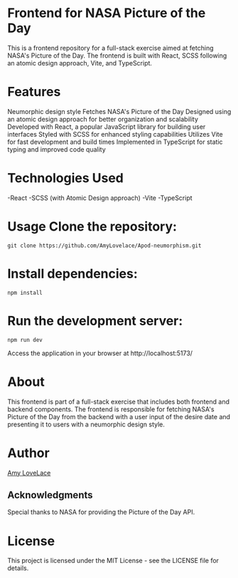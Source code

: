 # Frontend for NASA Picture of the Day
This is a frontend repository for a full-stack exercise aimed at fetching NASA's Picture of the Day. The frontend is built with React, SCSS following an atomic design approach, Vite, and TypeScript.

# Features
Neumorphic design style
Fetches NASA's Picture of the Day
Designed using an atomic design approach for better organization and scalability
Developed with React, a popular JavaScript library for building user interfaces
Styled with SCSS for enhanced styling capabilities
Utilizes Vite for fast development and build times
Implemented in TypeScript for static typing and improved code quality
# Technologies Used
-React
-SCSS (with Atomic Design approach)
-Vite
-TypeScript
# Usage Clone the repository:

```
git clone https://github.com/AmyLovelace/Apod-neumorphism.git
```

# Install dependencies:

```
npm install

```
# Run the development server:

```
npm run dev

```

Access the application in your browser at http://localhost:5173/

# About

This frontend is part of a full-stack exercise that includes both frontend and backend components. The frontend is responsible for fetching NASA's Picture of the Day from the backend with a user input of the desire date and presenting it to users with a neumorphic design style.

# Author
 
[Amy LoveLace](https://github.com/AmyLovelace)

## Acknowledgments
Special thanks to NASA for providing the Picture of the Day API.

# License
This project is licensed under the MIT License - see the LICENSE file for details.


